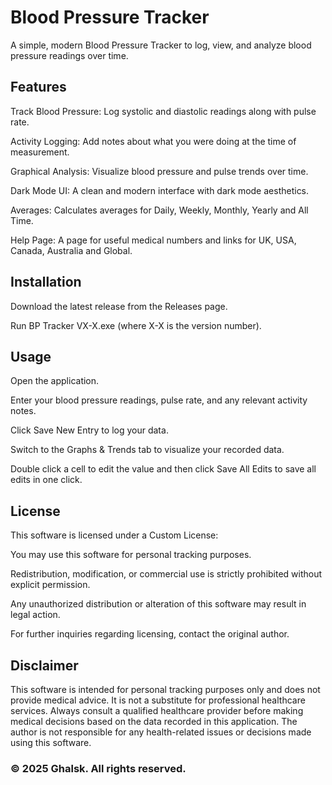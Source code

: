 # Blood Pressure Tracker

A simple, modern Blood Pressure Tracker to log, view, and analyze blood pressure readings over time.

## **Features**

Track Blood Pressure: Log systolic and diastolic readings along with pulse rate.

Activity Logging: Add notes about what you were doing at the time of measurement.

Graphical Analysis: Visualize blood pressure and pulse trends over time.

Dark Mode UI: A clean and modern interface with dark mode aesthetics.

Averages: Calculates averages for Daily, Weekly, Monthly, Yearly and All Time.

Help Page: A page for useful medical numbers and links for UK, USA, Canada, Australia and Global.


## **Installation**

Download the latest release from the Releases page.

Run BP Tracker VX-X.exe (where X-X is the version number).


## **Usage**

Open the application.

Enter your blood pressure readings, pulse rate, and any relevant activity notes.

Click Save New Entry to log your data.

Switch to the Graphs & Trends tab to visualize your recorded data.

Double click a cell to edit the value and then click Save All Edits to save all edits in one click.


## **License**

This software is licensed under a Custom License:

You may use this software for personal tracking purposes.

Redistribution, modification, or commercial use is strictly prohibited without explicit permission.

Any unauthorized distribution or alteration of this software may result in legal action.

For further inquiries regarding licensing, contact the original author.

## **Disclaimer**

This software is intended for personal tracking purposes only and does not provide medical advice. It is not a substitute for professional healthcare services. Always consult a qualified healthcare provider before making medical decisions based on the data recorded in this application. The author is not responsible for any health-related issues or decisions made using this software.

### © 2025 Ghalsk. All rights reserved.


